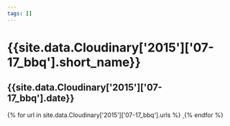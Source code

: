```yaml
---
tags: []
---
```

<div itemscope itemtype="http://schema.org/Photograph">
  <h1>{{site.data.Cloudinary['2015']['07-17_bbq'].short_name}}</h1>
  <h2 class="event-date">{{site.data.Cloudinary['2015']['07-17_bbq'].date}}</h2>
  {% for url in site.data.Cloudinary['2015']['07-17_bbq'].urls %}
    <a itemprop="image" class="swipebox" title="" href="{{ site.cloudinary.baseurl }}/{{ url }}">
      <img alt="" itemprop="thumbnailUrl" src="{{ site.cloudinary.baseurl }}/h_150/{{ url }}" />
      <meta itemprop="isFamilyFriendly" content="true" />
    </a>
  {% endfor %}
</div>

